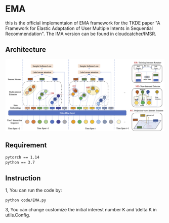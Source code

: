 

# EMA

this is the official implementaion of EMA framework for the TKDE paper "A Framework for Elastic Adaptation of User Multiple Intents in Sequential Recommendation". The IMA version can be found in cloudcatcher/IMSR.
## Architecture

![](/arch.png)


## Requirement

```
pytorch == 1.14
python == 3.7
```

## Instruction
1, You can run the code by: 

```
python code/EMA.py
```

3, You can change customize the initial interest number K and \delta K in utils.Config.

